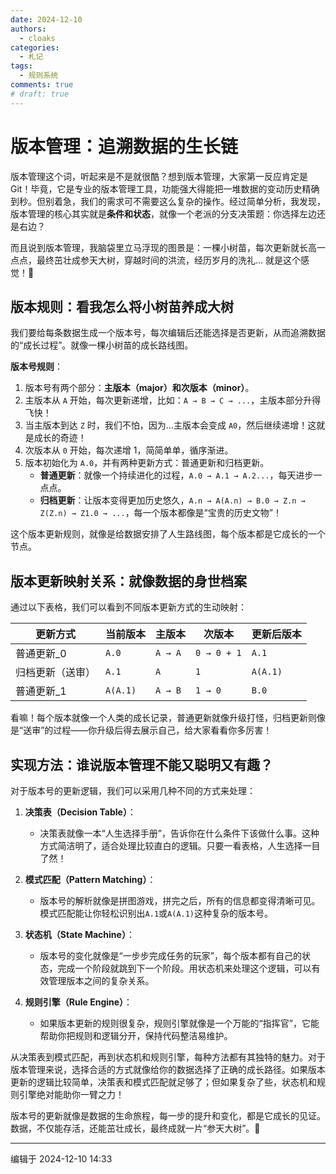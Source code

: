 ```yaml
---
date: 2024-12-10
authors:
  - cloaks
categories:
  - 札记
tags:
  - 规则系统
comments: true
# draft: true
---
```


# 版本管理：追溯数据的生长链

版本管理这个词，听起来是不是就很酷？想到版本管理，大家第一反应肯定是 Git！毕竟，它是专业的版本管理工具，功能强大得能把一堆数据的变动历史精确到秒。但别着急，我们的需求可不需要这么复杂的操作。经过简单分析，我发现，版本管理的核心其实就是**条件和状态**，就像一个老派的分支决策题：你选择左边还是右边？

而且说到版本管理，我脑袋里立马浮现的图景是：一棵小树苗，每次更新就长高一点点，最终茁壮成参天大树，穿越时间的洪流，经历岁月的洗礼... 就是这个感觉！🌱

## 版本规则：看我怎么将小树苗养成大树

我们要给每条数据生成一个版本号，每次编辑后还能选择是否更新，从而追溯数据的“成长过程”。就像一棵小树苗的成长路线图。

**版本号规则**：

1. 版本号有两个部分：**主版本（major）**和**次版本（minor）**。
2. 主版本从 `A` 开始，每次更新递增，比如：`A → B → C → ...`，主版本部分升得飞快！
3. 当主版本到达 `Z` 时，我们不怕，因为...主版本会变成 `A0`，然后继续递增！这就是成长的奇迹！
4. 次版本从 `0` 开始，每次递增 1，简简单单，循序渐进。
5. 版本初始化为 `A.0`，并有两种更新方式：普通更新和归档更新。
   - **普通更新**：就像一个持续进化的过程，`A.0 → A.1 → A.2...`，每天进步一点点。
   - **归档更新**：让版本变得更加历史悠久，`A.n → A(A.n) → B.0 → Z.n → Z(Z.n) → Z1.0 → ...`，每一个版本都像是“宝贵的历史文物”！

这个版本更新规则，就像是给数据安排了人生路线图，每个版本都是它成长的一个节点。

## 版本更新映射关系：就像数据的身世档案

通过以下表格，我们可以看到不同版本更新方式的生动映射：

| 更新方式        | 当前版本  | 主版本        | 次版本        | 更新后版本    |
|-----------------|----------|---------------|---------------|---------------|
| 普通更新_0      | `A.0`    | `A → A`       | `0 → 0 + 1`   | `A.1`         |
| 归档更新（送审） | `A.1`    | `A`           | `1`           | `A(A.1)`      |
| 普通更新_1      | `A(A.1)` | `A → B`       | `1 → 0`       | `B.0`         |

看嘛！每个版本就像一个人类的成长记录，普通更新就像升级打怪，归档更新则像是“送审”的过程——你升级后得去展示自己，给大家看看你多厉害！

## 实现方法：谁说版本管理不能又聪明又有趣？

对于版本号的更新逻辑，我们可以采用几种不同的方式来处理：

1. **决策表（Decision Table）**：
    - 决策表就像一本“人生选择手册”，告诉你在什么条件下该做什么事。这种方式简洁明了，适合处理比较直白的逻辑。只要一看表格，人生选择一目了然！

2. **模式匹配（Pattern Matching）**：
    - 版本号的解析就像是拼图游戏，拼完之后，所有的信息都变得清晰可见。模式匹配能让你轻松识别出`A.1`或`A(A.1)`这种复杂的版本号。

3. **状态机（State Machine）**：
    - 版本号的变化就像是“一步步完成任务的玩家”，每个版本都有自己的状态，完成一个阶段就跳到下一个阶段。用状态机来处理这个逻辑，可以有效管理版本之间的复杂关系。

4. **规则引擎（Rule Engine）**：
    - 如果版本更新的规则很复杂，规则引擎就像是一个万能的“指挥官”，它能帮助你把规则和逻辑分开，保持代码整洁易维护。

从决策表到模式匹配，再到状态机和规则引擎，每种方法都有其独特的魅力。对于版本管理来说，选择合适的方式就像给你的数据选择了正确的成长路径。如果版本更新的逻辑比较简单，决策表和模式匹配就足够了；但如果复杂了些，状态机和规则引擎绝对能助你一臂之力！

版本号的更新就像是数据的生命旅程，每一步的提升和变化，都是它成长的见证。数据，不仅能存活，还能茁壮成长，最终成就一片“参天大树”。🌳

---

编辑于 2024-12-10 14:33
